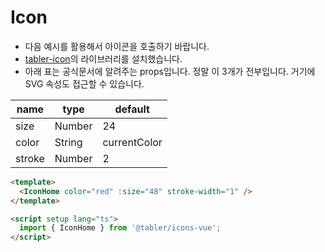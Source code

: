 # Icon

- 다음 예시를 활용해서 아이콘을 호출하기 바랍니다.
- [tabler-icon](https://tabler.io/icons)의 라이브러리를 설치했습니다.
- 아래 표는 공식문서에 알려주는 props입니다. 정말 이 3개가 전부입니다. 거기에 SVG 속성도 접근할 수 있습니다.

| name   | type   | default      |
| ------ | ------ | ------------ |
| size   | Number | 24           |
| color  | String | currentColor |
| stroke | Number | 2            |

```html
<template>
  <IconHome color="red" :size="48" stroke-width="1" />
</template>

<script setup lang="ts">
  import { IconHome } from '@tabler/icons-vue';
</script>
```
